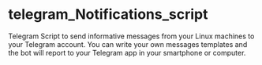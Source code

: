 # telegram_Notifications_script
Telegram Script to send informative messages from your Linux machines to your Telegram account. You can write your own messages templates and the bot will report to your Telegram app in your smartphone or computer.
